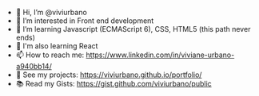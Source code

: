 - 👋 Hi, I’m @viviurbano
- 👀 I’m interested in Front end development
- 🌱 I’m learning Javascript (ECMAScript 6), CSS, HTML5 (this path never ends)
- 🌱 I'm also learning React
- 📫 How to reach me: https://www.linkedin.com/in/viviane-urbano-a940bb14/
- 👀 See my projects: https://viviurbano.github.io/portfolio/
- 📚 Read my Gists: https://gist.github.com/viviurbano/public
<!---
viviurbano/viviurbano is a ✨ special ✨ repository because its `README.md` (this file) appears on your GitHub profile.
You can click the Preview link to take a look at your changes.
--->
